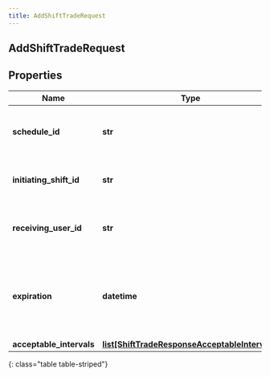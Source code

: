 ```yaml
---
title: AddShiftTradeRequest
---
```

## AddShiftTradeRequest

## Properties

|Name | Type | Description | Notes|
|------------ | ------------- | ------------- | -------------|
| **schedule_id** | **str** | The ID of the schedule to which the initiating and receiving shifts belong | |
| **initiating_shift_id** | **str** | The ID of the shift that the initiating user wants to give up | |
| **receiving_user_id** | **str** | The ID of the user to whom to send the request (for use in direct trade requests) | [optional] |
| **expiration** | **datetime** | When this shift trade request should expire. Date time is represented as an ISO-8601 string. For example: yyyy-MM-ddTHH:mm:ss.SSSZ | [optional] |
| **acceptable_intervals** | [**list[ShiftTradeResponseAcceptableIntervals]**](ShiftTradeResponseAcceptableIntervals.html) |  | [optional] |
{: class="table table-striped"}


